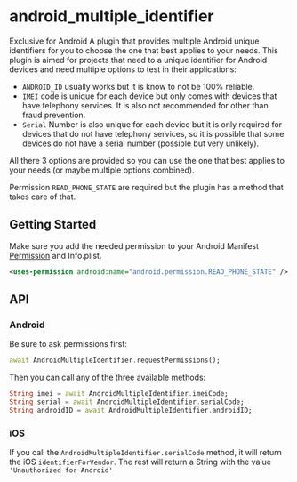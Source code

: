 # android_multiple_identifier

Exclusive for Android
A plugin that provides multiple Android unique identifiers for you to choose the one that best applies to your needs. 
This plugin is aimed for projects that need to a unique identifier for Android devices and need multiple options to test in their applications:

 - `ANDROID_ID` usually works but it is know to not be 100% reliable.
 - `IMEI` code is unique for each device but only comes with devices that have telephony services. It is also not recommended for other than fraud prevention.
 - `Serial` Number is also unique for each device but it is only required for devices that do not have telephony services, so it is possible that some devices do not have a serial number (possible but very unlikely).

All there 3 options are provided so you can use the one that best applies to your needs (or maybe multiple options combined). 

Permission `READ_PHONE_STATE` are required but the plugin has a method that takes care of that. 

## Getting Started

Make sure you add the needed permission to your Android Manifest  [Permission](https://developer.android.com/reference/android/Manifest.permission.html)
and Info.plist.

```xml
<uses-permission android:name="android.permission.READ_PHONE_STATE" />

```
## API
### Android

Be sure to ask permissions first:
```dart
await AndroidMultipleIdentifier.requestPermissions();
```
Then you can call any of the three available methods:
```dart
String imei = await AndroidMultipleIdentifier.imeiCode;
String serial = await AndroidMultipleIdentifier.serialCode;
String androidID = await AndroidMultipleIdentifier.androidID;
```

### iOS

If you call the `AndroidMultipleIdentifier.serialCode` method, it will return the iOS `identifierForVendor`. The rest will return a String with the value `'Unauthorized for Android'`